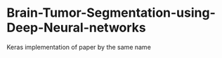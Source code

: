 # Brain-Tumor-Segmentation-using-Deep-Neural-networks
Keras implementation of paper by the same name

